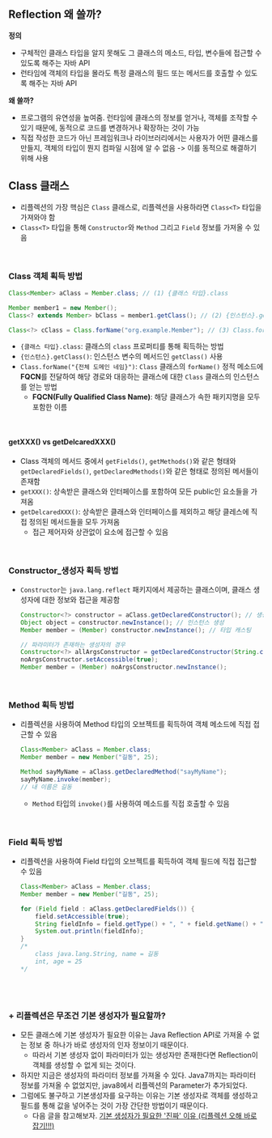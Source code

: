 ## Reflection 왜 쓸까?
**정의**
  * 구체적인 클래스 타입을 알지 못해도 그 클래스의 메소드, 타입, 변수들에 접근할 수 있도록 해주는 자바 API
  * 런타임에 객체의 타입을 몰라도 특정 클래스의 필드 또는 메서드를 호출할 수 있도록 해주는 자바 API

**왜 쓸까?**
  * 프로그램의 유연성을 높여줌. 런타임에 클래스의 정보를 얻거나, 객체를 조작할 수 있기 때문에, 동적으로 코드를 변경하거나 확장하는 것이 가능
  * 직접 작성한 코드가 아닌 프레임워크나 라이브러리에서는 사용자가 어떤 클래스를 만들지, 객체의 타입이 뭔지 컴파일 시점에 알 수 없음 -> 이를 동적으로 해결하기 위해 사용

## Class 클래스

- 리플렉션의 가장 핵심은 `Class` 클래스로, 리플렉션을 사용하라면 `Class<T>` 타입을 가져와야 함
- `Class<T>` 타입을 통해 `Constructor`와 `Method` 그리고 `Field` 정보를 가져올 수 있음

<br/>

### Class 객체 획득 방법

```Java
Class<Member> aClass = Member.class; // (1) {클래스 타입}.class

Member member1 = new Member();
Class<? extends Member> bClass = member1.getClass(); // (2) {인스턴스}.getClass()

Class<?> cClass = Class.forName("org.example.Member"); // (3) Class.forName("{전체 도메인 네임}")
```

- `{클래스 타입}.class`: 클래스의 `class` 프로퍼티를 통해 획득하는 방법
- `{인스턴스}.getClass()`: 인스턴스 변수의 메서드인 `getClass()` 사용
- `Class.forName("{전체 도메인 네임}")`: `Class` 클래스의 `forName()` 정적 메소드에 **FQCN**를 전달하여 해당 경로와 대응하는 클래스에 대한 `Class` 클래스의 인스턴스를 얻는 방법
    - **FQCN(Fully Qualified Class Name)**: 해당 클래스가 속한 패키지명을 모두 포함한 이름


<br/>

#### getXXX() vs getDelcaredXXX()

- Class 객체의 메서드 중에서 `getFields()`, `getMethods()`와 같은 형태와 `getDeclaredFields()`, `getDeclaredMethods()`와 같은 형태로 정의된 메서들이 존재함
- `getXXX()`: 상속받은 클래스와 인터페이스를 포함하여 모든 public인 요소들을 가져옴
- `getDelcaredXXX()`: 상속받은 클래스와 인터페이스를 제외하고 해당 클레스에 직접 정의된 메서드들을 모두 가져옴
    - 접근 제어자와 상관없이 요소에 접근할 수 있음

<br/>

### Constructor_생성자 획득 방법

- `Constructor`는 `java.lang.reflect` 패키지에서 제공하는 클래스이며, 클래스 생성자에 대한 정보와 접근을 제공함
  ```Java
  Constructor<?> constructor = aClass.getDeclaredConstructor(); // 생성자 가져오기
  Object object = constructor.newInstance(); // 인스턴스 생성
  Member member = (Member) constructor.newInstance(); // 타입 캐스팅
  
  // 파라미터가 존재하는 생성자의 경우
  Constructor<?> allArgsConstructor = getDeclaredConstructor(String.class, int.class);
  noArgsConstructor.setAccessible(true);
  Member member = (Member) noArgsConstructor.newInstance();
  ```

<br/>

### Method 획득 방법

- 리플렉션을 사용하여 Method 타입의 오브젝트를 획득하여 객체 메소드에 직접 접근할 수 있음
  ```Java
  Class<Member> aClass = Member.class;
  Member member = new Member("길동", 25);
  
  Method sayMyName = aClass.getDeclaredMethod("sayMyName");
  sayMyName.invoke(member);
  // 내 이름은 길동
  ```
    - `Method` 타입의 `invoke()`를 사용하여 메소드를 직접 호출할 수 있음


<br/>

### Field 획득 방법

- 리플렉션을 사용하여 Field 타입의 오브젝트를 획득하여 객체 필드에 직접 접근할 수 있음
  ```Java
  Class<Member> aClass = Member.class;
  Member member = new Member("길동", 25);
  
  for (Field field : aClass.getDeclaredFields()) {
      field.setAccessible(true);
      String fieldInfo = field.getType() + ", " + field.getName() + " = " + field.get(member);
      System.out.println(fieldInfo);
  }
  /*
      class java.lang.String, name = 길동
      int, age = 25
  */
  ```

<br/>
<br/>

### + 리플렉션은 무조건 기본 생성자가 필요할까?

- 모든 클래스에 기본 생성자가 필요한 이유는 Java Reflection API로 가져올 수 없는 정보 중 하나가 바로 생성자의 인자 정보이기 때문이다.
    - 따라서 기본 생성자 없이 파라미터가 있는 생성자만 존재한다면 Reflection이 객체를 생성할 수 없게 되는 것이다.
- 하지만 지금은 생성자의 파라미터 정보를 가져올 수 있다. Java7까지는 파라미터 정보를 가져올 수 없었지만, java8에서 리플렉션의 Parameter가 추가되었다.
- 그럼에도 불구하고 기본생성자를 요구하는 이유는 기본 생성자로 객체를 생성하고 필드를 통해 값을 넣어주는 것이 가장 간단한 방법이기 때문이다.
    - 다음 글을 참고해보자. [기본 생성자가 필요한 '진짜' 이유 (리플렉션 오해 바로 잡기!!!)](https://colour-my-memories-blue.tistory.com/16)


<br/>
<br/>